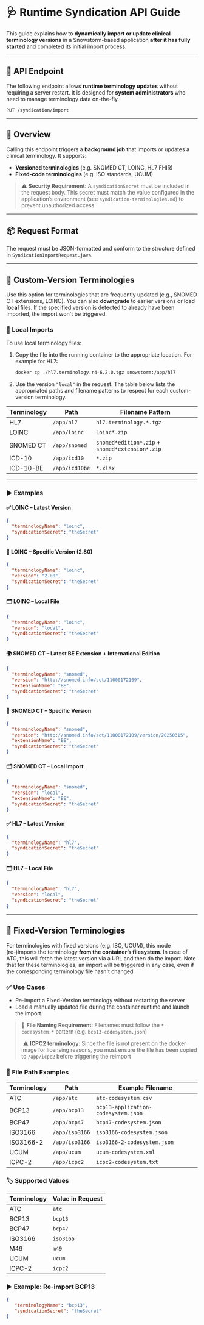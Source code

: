 # 🩺 Runtime Syndication API Guide

This guide explains how to **dynamically import or update clinical terminology versions** in a Snowstorm-based application **after it has fully started** and completed its initial import process.

---

## 📌 API Endpoint

The following endpoint allows **runtime terminology updates** without requiring a server restart. It is designed for **system administrators** who need to manage terminology data on-the-fly.

```http
PUT /syndication/import
```

---

## 📝 Overview

Calling this endpoint triggers a **background job** that imports or updates a clinical terminology. It supports:

* **Versioned terminologies** (e.g. SNOMED CT, LOINC, HL7 FHIR)
* **Fixed-code terminologies** (e.g. ISO standards, UCUM)

> ⚠️ **Security Requirement**: A `syndicationSecret` must be included in the request body. This secret must match the value configured in the application’s environment (see `syndication-terminologies.md`) to prevent unauthorized access.

---

## 📦 Request Format

The request must be JSON-formatted and conform to the structure defined in `SyndicationImportRequest.java`.

---

## 🔄 Custom-Version Terminologies

Use this option for terminologies that are frequently updated (e.g., SNOMED CT extensions, LOINC). You can also **downgrade** to earlier versions or load **local** files.
If the specified version is detected to already have been imported, the import won't be triggered.

### 📁 Local Imports

To use local terminology files:

1. Copy the file into the running container to the appropriate location. For example for HL7:

   ```bash
   docker cp ./hl7.terminology.r4-6.2.0.tgz snowstorm:/app/hl7
   ```

2. Use the version `"local"` in the request. The table below lists the appropriated paths and filename patterns to respect for each custom-version terminology.

| Terminology | Path           | Filename Pattern                                |
|-------------|----------------|-------------------------------------------------|
| HL7         | `/app/hl7`     | `hl7.terminology.*.tgz`                         |
| LOINC       | `/app/loinc`   | `Loinc*.zip`                                    |
| SNOMED CT   | `/app/snomed`  | `snomed*edition*.zip` + `snomed*extension*.zip` |
| ICD-10      | `/app/icd10`   | `*.zip`                                         |
| ICD-10-BE   | `/app/icd10be` | `*.xlsx`                                        |

---

### ▶️ Examples

#### ✅ LOINC – Latest Version

```json
{
  "terminologyName": "loinc",
  "syndicationSecret": "theSecret"
}
```

#### 📌 LOINC – Specific Version (2.80)

```json
{
  "terminologyName": "loinc",
  "version": "2.80",
  "syndicationSecret": "theSecret"
}
```

#### 🗂️ LOINC – Local File

```json
{
  "terminologyName": "loinc",
  "version": "local",
  "syndicationSecret": "theSecret"
}
```

#### 🌍 SNOMED CT – Latest BE Extension + International Edition

```json
{
  "terminologyName": "snomed",
  "version": "http://snomed.info/sct/11000172109",
  "extensionName": "BE",
  "syndicationSecret": "theSecret"
}
```

#### 📌 SNOMED CT – Specific Version

```json
{
  "terminologyName": "snomed",
  "version": "http://snomed.info/sct/11000172109/version/20250315",
  "extensionName": "BE",
  "syndicationSecret": "theSecret"
}
```

#### 🗂️ SNOMED CT – Local Import

```json
{
  "terminologyName": "snomed",
  "version": "local",
  "extensionName": "BE",
  "syndicationSecret": "theSecret"
}
```

#### ✅ HL7 – Latest Version

```json
{
  "terminologyName": "hl7",
  "syndicationSecret": "theSecret"
}
```

#### 🗂️ HL7 – Local File

```json
{
  "terminologyName": "hl7",
  "version": "local",
  "syndicationSecret": "theSecret"
}
```

---

## 📁 Fixed-Version Terminologies

For terminologies with fixed versions (e.g. ISO, UCUM), this mode (re-)imports the terminology **from the container’s filesystem**.
In case of ATC, this will fetch the latest version via a URL and then do the import.
Note that for these terminologies, an import will be triggered in any case, even if the corresponding terminology file hasn't changed.

### ✅ Use Cases

* Re-import a Fixed-Version terminology without restarting the server
* Load a manually updated file during the container runtime and launch the import.

> 📌 **File Naming Requirement**: Filenames must follow the `*-codesystem.*` pattern (e.g. `bcp13-codesystem.json`)
>
>️️ ⚠️ **ICPC2 terminology**: Since the file is not present on the docker image for licensing reasons, you must ensure the file has been copied to `/app/icpc2` before triggering the reimport
>
### 📂 File Path Examples

| Terminology | Path           | Example Filename                              |
|------------|----------------|-----------------------------------------------|
| ATC        | `/app/atc`     | `atc-codesystem.csv`                          |
| BCP13      | `/app/bcp13`   | `bcp13-application-codesystem.json`           |
| BCP47      | `/app/bcp47`   | `bcp47-codesystem.json`                       |
| ISO3166    | `/app/iso3166` | `iso3166-codesystem.json`                     |
| ISO3166-2  | `/app/iso3166` | `iso3166-2-codesystem.json`                   |
| UCUM       | `/app/ucum`    | `ucum-codesystem.xml`                         |
| ICPC-2     | `/app/icpc2`   | `icpc2-codesystem.txt` |

### 🏷️ Supported Values

| Terminology | Value in Request |
| ----------- | ---------------- |
| ATC         | `atc`            |
| BCP13       | `bcp13`          |
| BCP47       | `bcp47`          |
| ISO3166     | `iso3166`        |
| M49         | `m49`            |
| UCUM        | `ucum`           |
| ICPC-2      | `icpc2`          |

### ▶️ Example: Re-import BCP13

```json
{
   "terminologyName": "bcp13",
   "syndicationSecret": "theSecret"
}
```

